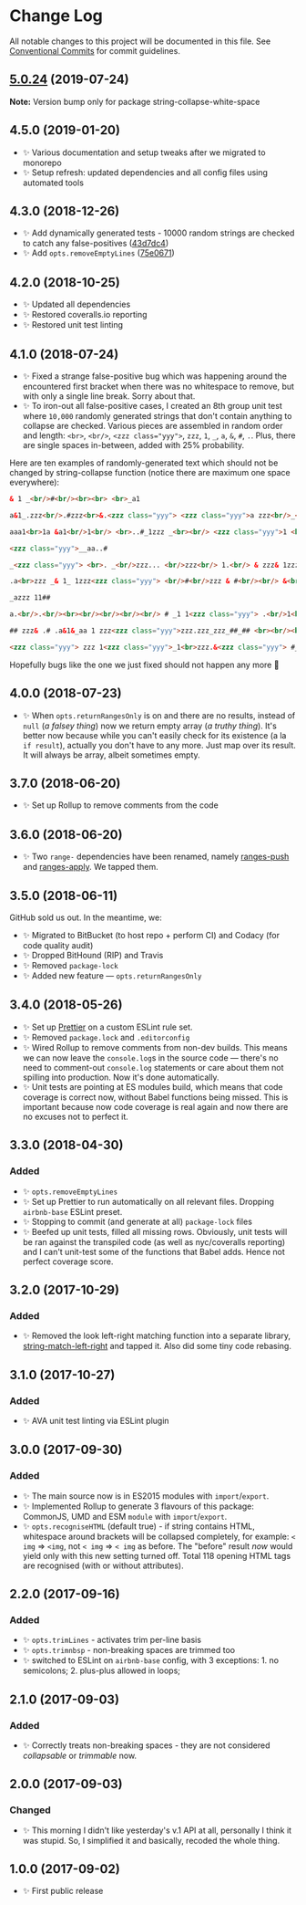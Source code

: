 # Change Log

All notable changes to this project will be documented in this file.
See [Conventional Commits](https://conventionalcommits.org) for commit guidelines.

## [5.0.24](https://gitlab.com/codsen/codsen/compare/string-collapse-white-space@5.0.23...string-collapse-white-space@5.0.24) (2019-07-24)

**Note:** Version bump only for package string-collapse-white-space





## 4.5.0 (2019-01-20)

- ✨ Various documentation and setup tweaks after we migrated to monorepo
- ✨ Setup refresh: updated dependencies and all config files using automated tools

## 4.3.0 (2018-12-26)

- ✨ Add dynamically generated tests - 10000 random strings are checked to catch any false-positives ([43d7dc4](https://gitlab.com/codsen/codsen/tree/master/packages/string-collapse-white-space/commits/43d7dc4))
- ✨ Add `opts.removeEmptyLines` ([75e0671](https://gitlab.com/codsen/codsen/tree/master/packages/string-collapse-white-space/commits/75e0671))

## 4.2.0 (2018-10-25)

- ✨ Updated all dependencies
- ✨ Restored coveralls.io reporting
- ✨ Restored unit test linting

## 4.1.0 (2018-07-24)

- ✨ Fixed a strange false-positive bug which was happening around the encountered first bracket when there was no whitespace to remove, but with only a single line break. Sorry about that.
- ✨ To iron-out all false-positive cases, I created an 8th group unit test where `10,000` randomly generated strings that don't contain anything to collapse are checked. Various pieces are assembled in random order and length: `<br>`, `<br/>`, `<zzz class="yyy">`, `zzz`, `1`, `_`, `a`, `&`, `#`, `.`. Plus, there are single spaces in-between, added with 25% probability.

Here are ten examples of randomly-generated text which should not be changed by string-collapse function (notice there are maximum one space everywhere):

```html
& 1 _<br/>#<br/><br><br> <br>_a1

a&1_.zzz<br/>.#zzz<br>&.<zzz class="yyy"> <zzz class="yyy">a zzz<br/>_<br><br/> <zzz class="yyy"><br/><zzz class="yyy">zzz1<br>_ <br><br><br>_# <zzz class="yyy">_.<br/>a1zzz 1.zzz<br/><zzz class="yyy">&<zzz class="yyy">.<br>.

aaa1<br>1a &a1<br/>1<br/> <br>..#_1zzz _<br><br/> <zzz class="yyy">1 <br/>zzz azzz&<br>a& &<br/> _a &<zzz class="yyy">#

<zzz class="yyy">__aa..#

_<zzz class="yyy"> <br>. _<br/>zzz... <br/>zzz<br/> 1.<br/> & zzz& 1zzza <br> <br/> <br><br><br>&<zzz class="yyy">zzz1.zzz._& _ ##<br>a#<br>.<br/>

.a<br>zzz _& 1_ 1zzz<zzz class="yyy"> <br/>#<br/>zzz & #<br/><br/> &<br>&<zzz class="yyy">_<br/><zzz class="yyy">.&a<br> &_#_

_azzz 11##

a.<br/>.<br/><br><br/><br/><br/><br/> # _1 1<zzz class="yyy"> .<br/>1<br>&# <br/><br/> <br>_aa <br/>

## zzz& .# .a&1&_aa 1 zzz<zzz class="yyy">zzz.zzz_zzz_##_## <br><br/><br/>1

<zzz class="yyy"> zzz 1<zzz class="yyy">_1<br>zzz.&<zzz class="yyy"> #___zzz<zzz class="yyy">.a a_<br/>1_. <br/> <br/><br> . _1 <br/>
```

Hopefully bugs like the one we just fixed should not happen any more 🤞

## 4.0.0 (2018-07-23)

- ✨ When `opts.returnRangesOnly` is on and there are no results, instead of `null` (_a falsey thing_) now we return empty array (_a truthy thing_). It's better now because while you can't easily check for its existence (a la `if result`), actually you don't have to any more. Just map over its result. It will always be array, albeit sometimes empty.

## 3.7.0 (2018-06-20)

- ✨ Set up Rollup to remove comments from the code

## 3.6.0 (2018-06-20)

- ✨ Two `range-` dependencies have been renamed, namely [ranges-push](https://www.npmjs.com/package/ranges-push) and [ranges-apply](https://www.npmjs.com/package/ranges-apply). We tapped them.

## 3.5.0 (2018-06-11)

GitHub sold us out. In the meantime, we:

- ✨ Migrated to BitBucket (to host repo + perform CI) and Codacy (for code quality audit)
- ✨ Dropped BitHound (RIP) and Travis
- ✨ Removed `package-lock`
- ✨ Added new feature — `opts.returnRangesOnly`

## 3.4.0 (2018-05-26)

- ✨ Set up [Prettier](https://prettier.io) on a custom ESLint rule set.
- ✨ Removed `package.lock` and `.editorconfig`
- ✨ Wired Rollup to remove comments from non-dev builds. This means we can now leave the `console.log`s in the source code — there's no need to comment-out `console.log` statements or care about them not spilling into production. Now it's done automatically.
- ✨ Unit tests are pointing at ES modules build, which means that code coverage is correct now, without Babel functions being missed. This is important because now code coverage is real again and now there are no excuses not to perfect it.

## 3.3.0 (2018-04-30)

### Added

- ✨ `opts.removeEmptyLines`
- ✨ Set up Prettier to run automatically on all relevant files. Dropping `airbnb-base` ESLint preset.
- ✨ Stopping to commit (and generate at all) `package-lock` files
- ✨ Beefed up unit tests, filled all missing rows. Obviously, unit tests will be ran against the transpiled code (as well as nyc/coveralls reporting) and I can't unit-test some of the functions that Babel adds. Hence not perfect coverage score.

## 3.2.0 (2017-10-29)

### Added

- ✨ Removed the look left-right matching function into a separate library, [string-match-left-right](https://github.com/codsen/string-match-left-right) and tapped it. Also did some tiny code rebasing.

## 3.1.0 (2017-10-27)

### Added

- ✨ AVA unit test linting via ESLint plugin

## 3.0.0 (2017-09-30)

### Added

- ✨ The main source now is in ES2015 modules with `import`/`export`.
- ✨ Implemented Rollup to generate 3 flavours of this package: CommonJS, UMD and ESM `module` with `import`/`export`.
- ✨ `opts.recogniseHTML` (default true) - if string contains HTML, whitespace around brackets will be collapsed completely, for example: `< img` => `<img`, not `< img` => `< img` as before. The "before" result _now_ would yield only with this new setting turned off. Total 118 opening HTML tags are recognised (with or without attributes).

## 2.2.0 (2017-09-16)

### Added

- ✨ `opts.trimLines` - activates trim per-line basis
- ✨ `opts.trimnbsp` - non-breaking spaces are trimmed too
- ✨ switched to ESLint on `airbnb-base` config, with 3 exceptions: 1. no semicolons; 2. plus-plus allowed in loops;

## 2.1.0 (2017-09-03)

### Added

- ✨ Correctly treats non-breaking spaces - they are not considered _collapsable_ or _trimmable_ now.

## 2.0.0 (2017-09-03)

### Changed

- ✨ This morning I didn't like yesterday's v.1 API at all, personally I think it was stupid. So, I simplified it and basically, recoded the whole thing.

## 1.0.0 (2017-09-02)

- ✨ First public release
